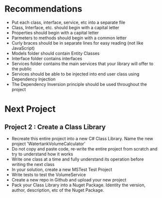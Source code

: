 ﻿# Recommendations
- Put each class, interface, service, etc into a separate file
- Class, Interface, etc. should begin with a capital letter
- Properties should begin with a capital letter
- Parmeters to methods should begin with a common letter
- Curly braces should be in separate lines for easy reading (not like JavaScript)
- Models folder should contain Entity Classes
- Interface folder contains interfaces
- Services folder contains the main services that your library will offer to the public
- Services should be able to be injected into end user class using Dependency Injection
- The Dependency Inversion principle should be used throughout the project

# Next Project
## Project 2 : Create a Class Library

- Recreate this entire project into a new C# Class Library. Name the new project 'WatertankVolumeCalculator'
- Do not copy and paste code, re-write the entire project from scratch and try to understand how it works
- Write one class at a time and fully understand its operation before writing the next class
- In your solution, create a new MSTest Test Project
- Write tests to test the VolumeService
- Create a new repo in Github and upload your new project
- Pack your Class Library into a Nuget Package. Identity the version, author, description, etc of the Nuget Package.